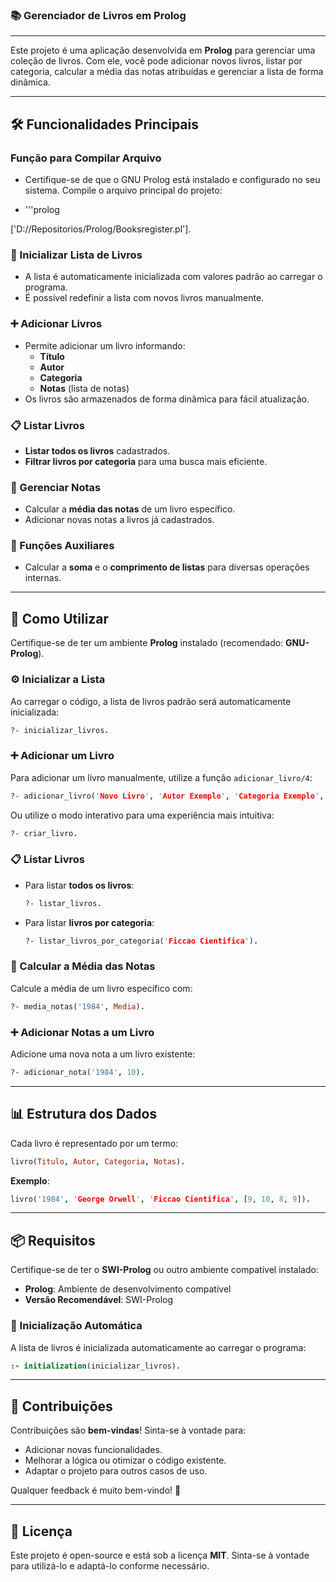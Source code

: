 ### 📚 Gerenciador de Livros em Prolog
---

Este projeto é uma aplicação desenvolvida em **Prolog** para gerenciar uma coleção de livros. Com ele, você pode adicionar novos livros, listar por categoria, calcular a média das notas atribuídas e gerenciar a lista de forma dinâmica.

---

## 🛠️ Funcionalidades Principais

### Função para Compilar Arquivo
- Certifique-se de que o GNU Prolog está instalado e configurado no seu sistema. Compile o arquivo principal do projeto:

- '''prolog

['D://Repositorios/Prolog/Booksregister.pl'].

### 📂 Inicializar Lista de Livros
- A lista é automaticamente inicializada com valores padrão ao carregar o programa.
- É possível redefinir a lista com novos livros manualmente.

### ➕ Adicionar Livros
- Permite adicionar um livro informando:
  - **Título**
  - **Autor**
  - **Categoria**
  - **Notas** (lista de notas)
- Os livros são armazenados de forma dinâmica para fácil atualização.

### 📋 Listar Livros
- **Listar todos os livros** cadastrados.
- **Filtrar livros por categoria** para uma busca mais eficiente.

### 📝 Gerenciar Notas
- Calcular a **média das notas** de um livro específico.
- Adicionar novas notas a livros já cadastrados.

### 🔧 Funções Auxiliares
- Calcular a **soma** e o **comprimento de listas** para diversas operações internas.

---

## 🚀 Como Utilizar

Certifique-se de ter um ambiente **Prolog** instalado (recomendado: **GNU-Prolog**). 

### ⚙️ Inicializar a Lista
Ao carregar o código, a lista de livros padrão será automaticamente inicializada:

```prolog
?- inicializar_livros.
```

### ➕ Adicionar um Livro
Para adicionar um livro manualmente, utilize a função `adicionar_livro/4`:

```prolog
?- adicionar_livro('Novo Livro', 'Autor Exemplo', 'Categoria Exemplo', [8, 9, 7]).
```

Ou utilize o modo interativo para uma experiência mais intuitiva:

```prolog
?- criar_livro.
```

### 📋 Listar Livros
- Para listar **todos os livros**:

  ```prolog
  ?- listar_livros.
  ```

- Para listar **livros por categoria**:

  ```prolog
  ?- listar_livros_por_categoria('Ficcao Cientifica').
  ```

### 📝 Calcular a Média das Notas
Calcule a média de um livro específico com:

```prolog
?- media_notas('1984', Media).
```

### ➕ Adicionar Notas a um Livro
Adicione uma nova nota a um livro existente:

```prolog
?- adicionar_nota('1984', 10).
```

---

## 📊 Estrutura dos Dados

Cada livro é representado por um termo:

```prolog
livro(Titulo, Autor, Categoria, Notas).
```

**Exemplo**:

```prolog
livro('1984', 'George Orwell', 'Ficcao Cientifica', [9, 10, 8, 9]).
```

---

## 📦 Requisitos

Certifique-se de ter o **SWI-Prolog** ou outro ambiente compatível instalado:

- **Prolog**: Ambiente de desenvolvimento compatível
- **Versão Recomendável**: SWI-Prolog

### 🔄 Inicialização Automática

A lista de livros é inicializada automaticamente ao carregar o programa:

```prolog
:- initialization(inicializar_livros).
```

---

## 🤝 Contribuições

Contribuições são **bem-vindas**! Sinta-se à vontade para:
- Adicionar novas funcionalidades.
- Melhorar a lógica ou otimizar o código existente.
- Adaptar o projeto para outros casos de uso.

Qualquer feedback é muito bem-vindo! 🚀

---

## 📄 Licença
Este projeto é open-source e está sob a licença **MIT**. Sinta-se à vontade para utilizá-lo e adaptá-lo conforme necessário.
